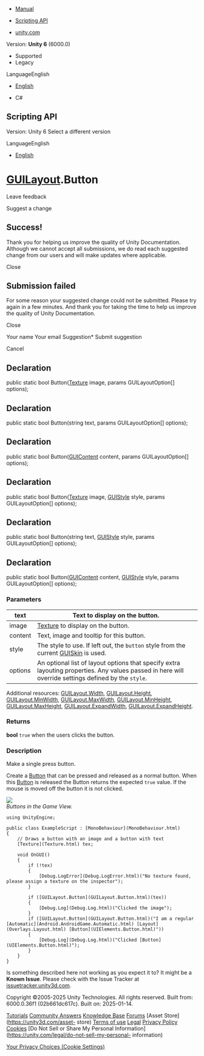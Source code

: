 [ ]()

  * [Manual](../Manual/index.html)
  * [Scripting API](../ScriptReference/index.html)

  * [unity.com](https://unity.com/)

Version: **Unity 6** (6000.0)

  * Supported
  * Legacy

LanguageEnglish

  * [English]()

  * C#

[ ](https://docs.unity3d.com)

## Scripting API

Version: Unity 6 Select a different version

LanguageEnglish

  * [English]()

#  [GUILayout](GUILayout.html).Button

Leave feedback

Suggest a change

## Success!

Thank you for helping us improve the quality of Unity Documentation. Although
we cannot accept all submissions, we do read each suggested change from our
users and will make updates where applicable.

Close

## Submission failed

For some reason your suggested change could not be submitted. Please <a>try
again</a> in a few minutes. And thank you for taking the time to help us
improve the quality of Unity Documentation.

Close

Your name Your email Suggestion* Submit suggestion

Cancel

[ ]()

## Declaration

public static bool Button([Texture](Texture.html) image, params
GUILayoutOption[] options);

## Declaration

public static bool Button(string text, params GUILayoutOption[] options);

## Declaration

public static bool Button([GUIContent](GUIContent.html) content, params
GUILayoutOption[] options);

## Declaration

public static bool Button([Texture](Texture.html) image,
[GUIStyle](GUIStyle.html) style, params GUILayoutOption[] options);

## Declaration

public static bool Button(string text, [GUIStyle](GUIStyle.html) style, params
GUILayoutOption[] options);

## Declaration

public static bool Button([GUIContent](GUIContent.html) content,
[GUIStyle](GUIStyle.html) style, params GUILayoutOption[] options);

### Parameters

text | Text to display on the button.  
---|---  
image |  [Texture](Texture.html) to display on the button.  
content | Text, image and tooltip for this button.  
style | The style to use. If left out, the `button` style from the current [GUISkin](GUISkin.html) is used.  
options | An optional list of layout options that specify extra layouting properties. Any values passed in here will override settings defined by the `style`.  
Additional resources: [GUILayout.Width](GUILayout.Width.html),
[GUILayout.Height](GUILayout.Height.html),
[GUILayout.MinWidth](GUILayout.MinWidth.html),
[GUILayout.MaxWidth](GUILayout.MaxWidth.html),
[GUILayout.MinHeight](GUILayout.MinHeight.html),
[GUILayout.MaxHeight](GUILayout.MaxHeight.html),
[GUILayout.ExpandWidth](GUILayout.ExpandWidth.html),
[GUILayout.ExpandHeight](GUILayout.ExpandHeight.html).  
  
### Returns

**bool** `true` when the users clicks the button.

### Description

Make a single press button.

Create a [Button](GUILayout.Button.html) that can be pressed and released as a
normal button. When this [Button](GUILayout.Button.html) is released the
Button returns the expected `true` value. If the mouse is moved off the button
it is not clicked.  
  
![](../StaticFiles/ScriptRefImages/GUILayoutButton.png)  
_Buttons in the Game View._

    
    
    using UnityEngine;  
      
    public class ExampleScript : [MonoBehaviour](MonoBehaviour.html)
    {
        // Draws a button with an image and a button with text
        [Texture](Texture.html) tex;  
      
        void OnGUI()
        {
            if (!tex)
            {
                [Debug.LogError](Debug.LogError.html)("No texture found, please assign a texture on the inspector");
            }  
      
            if ([GUILayout.Button](GUILayout.Button.html)(tex))
            {
                [Debug.Log](Debug.Log.html)("Clicked the image");
            }
            if ([GUILayout.Button](GUILayout.Button.html)("I am a regular [Automatic](Android.AndroidGame.Automatic.html) [Layout](Overlays.Layout.html) [Button](UIElements.Button.html)"))
            {
                [Debug.Log](Debug.Log.html)("Clicked [Button](UIElements.Button.html)");
            }
        }
    }
    

Is something described here not working as you expect it to? It might be a
**Known Issue**. Please check with the Issue Tracker at
[issuetracker.unity3d.com](https://issuetracker.unity3d.com).

Copyright ©2005-2025 Unity Technologies. All rights reserved. Built from:
6000.0.36f1 (02b661dc617c). Built on: 2025-01-14.

[Tutorials](https://unity3d.com/learn) [Community
Answers](https://answers.unity3d.com) [Knowledge
Base](https://support.unity3d.com/hc/en-us)
[Forums](https://forum.unity3d.com) [Asset Store](https://unity3d.com/asset-
store) [Terms of use](https://docs.unity3d.com/Manual/TermsOfUse.html)
[Legal](https://unity.com/legal) [Privacy
Policy](https://unity.com/legal/privacy-policy)
[Cookies](https://unity.com/legal/cookie-policy) [Do Not Sell or Share My
Personal Information](https://unity.com/legal/do-not-sell-my-personal-
information)

[Your Privacy Choices (Cookie Settings)](javascript:void\(0\);)

